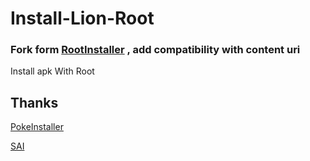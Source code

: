 # Install-Lion-Root

### Fork form [RootInstaller](https://gitee.com/Bave/RootInstaller) , add compatibility with content uri

Install apk With Root


## Thanks


[PokeInstaller](https://github.com/bavelee/PokeInstaller)  

[SAI](https://github.com/Aefyr/SAI)  

